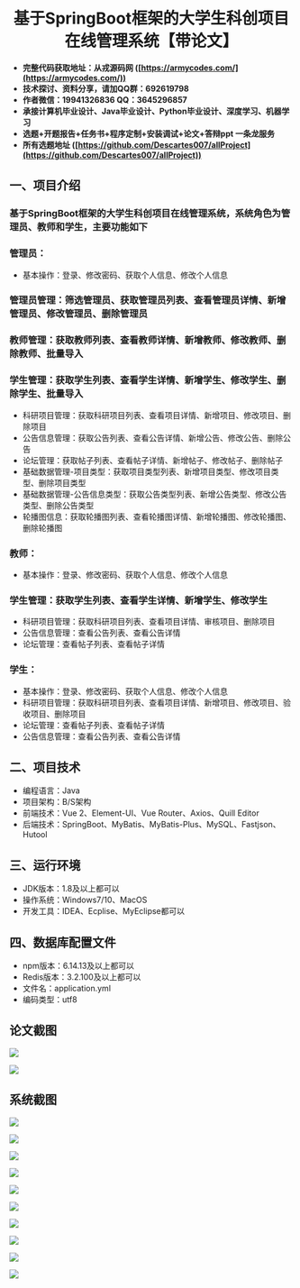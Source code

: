 <h1 align="center">基于SpringBoot框架的大学生科创项目在线管理系统【带论文】</h1></p>

- <b>完整代码获取地址：从戎源码网 ([https://armycodes.com/](https://armycodes.com/))</b>
- <b>技术探讨、资料分享，请加QQ群：692619798</b>
- <b>作者微信：19941326836  QQ：3645296857</b>
- <b>承接计算机毕业设计、Java毕业设计、Python毕业设计、深度学习、机器学习</b>
- <b>选题+开题报告+任务书+程序定制+安装调试+论文+答辩ppt 一条龙服务</b>
- <b>所有选题地址 ([https://github.com/Descartes007/allProject](https://github.com/Descartes007/allProject)) </b>

## 一、项目介绍

### 基于SpringBoot框架的大学生科创项目在线管理系统，系统角色为管理员、教师和学生，主要功能如下
### 管理员：
- 基本操作：登录、修改密码、获取个人信息、修改个人信息
### 管理员管理：筛选管理员、获取管理员列表、查看管理员详情、新增管理员、修改管理员、删除管理员
### 教师管理：获取教师列表、查看教师详情、新增教师、修改教师、删除教师、批量导入
### 学生管理：获取学生列表、查看学生详情、新增学生、修改学生、删除学生、批量导入
- 科研项目管理：获取科研项目列表、查看项目详情、新增项目、修改项目、删除项目
- 公告信息管理：获取公告列表、查看公告详情、新增公告、修改公告、删除公告
- 论坛管理：获取帖子列表、查看帖子详情、新增帖子、修改帖子、删除帖子
- 基础数据管理-项目类型：获取项目类型列表、新增项目类型、修改项目类型、删除项目类型
- 基础数据管理-公告信息类型：获取公告类型列表、新增公告类型、修改公告类型、删除公告类型
- 轮播图信息：获取轮播图列表、查看轮播图详情、新增轮播图、修改轮播图、删除轮播图
### 教师：
- 基本操作：登录、修改密码、获取个人信息、修改个人信息
### 学生管理：获取学生列表、查看学生详情、新增学生、修改学生
- 科研项目管理：获取科研项目列表、查看项目详情、审核项目、删除项目
- 公告信息管理：查看公告列表、查看公告详情
- 论坛管理：查看帖子列表、查看帖子详情
### 学生：
- 基本操作：登录、修改密码、获取个人信息、修改个人信息
- 科研项目管理：获取科研项目列表、查看项目详情、新增项目、修改项目、验收项目、删除项目
- 论坛管理：查看帖子列表、查看帖子详情
- 公告信息管理：查看公告列表、查看公告详情

## 二、项目技术

- 编程语言：Java
- 项目架构：B/S架构
- 前端技术：Vue 2、Element-UI、Vue Router、Axios、Quill Editor
- 后端技术：SpringBoot、MyBatis、MyBatis-Plus、MySQL、Fastjson、Hutool


## 三、运行环境

- JDK版本：1.8及以上都可以
- 操作系统：Windows7/10、MacOS
- 开发工具：IDEA、Ecplise、MyEclipse都可以

## 四、数据库配置文件

- npm版本：6.14.13及以上都可以
- Redis版本：3.2.100及以上都可以
- 文件名：application.yml
- 编码类型：utf8

## 论文截图

![](screenshot/1.png)

![](screenshot/2.png)

## 系统截图

![](screenshot/3.png)

![](screenshot/4.png)

![](screenshot/5.png)

![](screenshot/6.png)

![](screenshot/7.png)

![](screenshot/8.png)

![](screenshot/9.png)

![](screenshot/10.png)

![](screenshot/11.png)

![](screenshot/12.png)